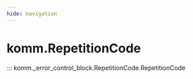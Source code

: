 ```yaml
---
hide: navigation
---
```


# komm.RepetitionCode

::: komm._error_control_block.RepetitionCode.RepetitionCode

